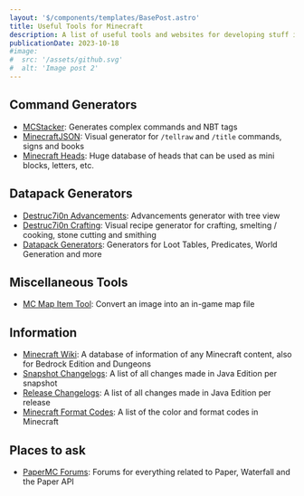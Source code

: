 ```yaml
---
layout: '$/components/templates/BasePost.astro'
title: Useful Tools for Minecraft
description: A list of useful tools and websites for developing stuff in Minecraft.
publicationDate: 2023-10-18
#image:
#  src: '/assets/github.svg'
#  alt: 'Image post 2'
---
```


## Command Generators

- [MCStacker](https://mcstacker.net/): Generates complex commands and NBT tags
- [MinecraftJSON](https://www.minecraftjson.com/): Visual generator for `/tellraw` and `/title` commands, signs and books
- [Minecraft Heads](https://minecraft-heads.com/custom-heads): Huge database of heads that can be used as mini blocks, letters, etc.

## Datapack Generators

- [Destruc7i0n Advancements](https://advancements.thedestruc7i0n.ca/): Advancements generator with tree view
- [Destruc7i0n Crafting](https://crafting.thedestruc7i0n.ca/): Visual recipe generator for crafting, smelting / cooking, stone cutting and smithing
- [Datapack Generators](https://misode.github.io/): Generators for Loot Tables, Predicates, World Generation and more

## Miscellaneous Tools

- [MC Map Item Tool](https://mc-map.djfun.de/): Convert an image into an in-game map file

## Information

- [Minecraft Wiki](https://minecraft.wiki): A database of information of any Minecraft content, also for Bedrock Edition and Dungeons
- [Snapshot Changelogs](https://feedback.minecraft.net/hc/en-us/sections/360002267532-Snapshot-Information-and-Changelogs): A list of all changes made in Java Edition per snapshot
- [Release Changelogs](https://feedback.minecraft.net/hc/en-us/sections/360001186971-Release-Changelogs): A list of all changes made in Java Edition per release
- [Minecraft Format Codes](https://www.digminecraft.com/lists/color_list_pc.php): A list of the color and format codes in Minecraft

## Places to ask

- [PaperMC Forums](https://forums.papermc.io/): Forums for everything related to Paper, Waterfall and the Paper API
